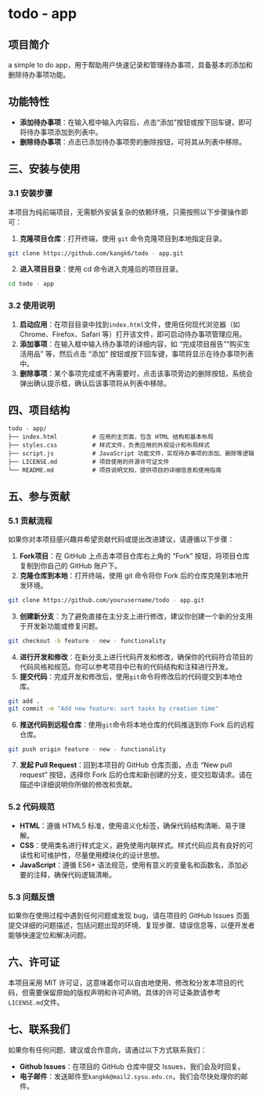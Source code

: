 # todo - app

## 项目简介
a simple to do app，用于帮助用户快速记录和管理待办事项，具备基本的添加和删除待办事项功能。

## 功能特性
- **添加待办事项**：在输入框中输入内容后，点击“添加”按钮或按下回车键，即可将待办事项添加到列表中。  
- **删除待办事项**：点击已添加待办事项旁的删除按钮，可将其从列表中移除。  

## 三、安装与使用

### 3.1 安装步骤
本项目为纯前端项目，无需额外安装复杂的依赖环境，只需按照以下步骤操作即可：
1. **克隆项目仓库**：打开终端，使用 `git` 命令克隆项目到本地指定目录。
```bash
git clone https://github.com/kangk6/todo - app.git
```
2. **进入项目目录**：使用 cd 命令进入克隆后的项目目录。
```bash
cd todo - app
```
### 3.2 使用说明
1. **启动应用**：在项目目录中找到`index.html`文件，使用任何现代浏览器（如 Chrome、Firefox、Safari 等）打开该文件，即可启动待办事项管理应用。
2. **添加事项**：在输入框中输入待办事项的详细内容，如 “完成项目报告”“购买生活用品” 等，然后点击 “添加” 按钮或按下回车键，事项将显示在待办事项列表中。
3. **删除事项**：某个事项完成或不再需要时，点击该事项旁边的删除按钮，系统会弹出确认提示框，确认后该事项将从列表中移除。

## 四、项目结构
```plaintext
todo - app/
├── index.html          # 应用的主页面，包含 HTML 结构和基本布局
├── styles.css          # 样式文件，负责应用的外观设计和布局样式
├── script.js           # JavaScript 功能文件，实现待办事项的添加、删除等逻辑
├── LICENSE.md          # 项目使用的开源许可证文件
└── README.md           # 项目说明文档，提供项目的详细信息和使用指南
```

## 五、参与贡献

### 5.1 贡献流程
如果你对本项目感兴趣并希望贡献代码或提出改进建议，请遵循以下步骤：
1. **Fork项目**：在 GitHub 上点击本项目仓库右上角的 “Fork” 按钮，将项目仓库复制到你自己的 GitHub 账户下。
2. **克隆仓库到本地**：打开终端，使用 git 命令将你 Fork 后的仓库克隆到本地开发环境。
```bash
git clone https://github.com/yourusername/todo - app.git
```
3. **创建新分支**：为了避免直接在主分支上进行修改，建议你创建一个新的分支用于开发新功能或修复问题。
```bash
git checkout -b feature - new - functionality
```
4. **进行开发和修改**：在新分支上进行代码开发和修改，确保你的代码符合项目的代码风格和规范。你可以参考项目中已有的代码结构和注释进行开发。
5. **提交代码**：完成开发和修改后，使用`git`命令将修改后的代码提交到本地仓库。
```bash
git add .
git commit -m "Add new feature: sort tasks by creation time"
```
6. **推送代码到远程仓库**：使用`git`命令将本地仓库的代码推送到你 Fork 后的远程仓库。
```bash
git push origin feature - new - functionality
```
7. **发起 Pull Request**：回到本项目的 GitHub 仓库页面，点击 “New pull request” 按钮，选择你 Fork 后的仓库和新创建的分支，提交拉取请求。请在描述中详细说明你所做的修改和贡献。

### 5.2 代码规范
- **HTML**：遵循 HTML5 标准，使用语义化标签，确保代码结构清晰、易于理解。  
- **CSS**：使用类名进行样式定义，避免使用内联样式。样式代码应具有良好的可读性和可维护性，尽量使用模块化的设计思想。  
- **JavaScript**：遵循 ES6+ 语法规范，使用有意义的变量名和函数名，添加必要的注释，确保代码逻辑清晰。

### 5.3 问题反馈
如果你在使用过程中遇到任何问题或发现 bug，请在项目的 GitHub Issues 页面提交详细的问题描述，包括问题出现的环境、复现步骤、错误信息等，以便开发者能够快速定位和解决问题。

## 六、许可证
本项目采用 MIT 许可证，这意味着你可以自由地使用、修改和分发本项目的代码，但需要保留原始的版权声明和许可声明。具体的许可证条款请参考`LICENSE.md`文件。

## 七、联系我们
如果你有任何问题、建议或合作意向，请通过以下方式联系我们：
- **Github Issues**：在项目的 GitHub 仓库中提交 Issues，我们会及时回复。
- **电子邮件**：发送邮件至`kangk6@mail2.sysu.edu.cn`，我们会尽快处理你的邮件。
